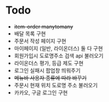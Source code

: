 # Todo 

- ~~item-order manytomany~~ 
- 배달 목록 구현 
- 주문서 작성 페이지 구현
- 마이페이지 (일반, 라이온더스) 둘 다 구현
- 회원가입시 도로명주소 검색 api 불러오기
- 라이온더스 평가, 등급 제도 구현
- 로그인 실패시 팝업창 띄워주기
- ~~메뉴바 사용자 종류에 따라 바꾸기~~
- 주문시 현재 위치 도로명 주소 불러오기
- 카카오, 구글 로그인 구현
